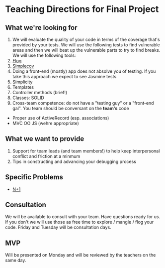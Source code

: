 # Teaching Directions for Final Project

## What we're looking for

1.  We will evaluate the quality of your code in terms of the coverage that's
provided by your tests.  We will use the following tests to find vulnerable
areas and then we will beat up the vulnerable parts to try to find breaks.  We
will use the following tools:
  1.  [Flog](https://github.com/seattlerb/flog)
  1.  [Simplecov](https://github.com/colszowka/simplecov)
1.  Doing a front-end (mostly) app does not absolve you of testing.  If you
take this approach we expect to see Jasmine tests
1.  Simplicity
  1.  Templates
  1.  Controller methods (brief!)
  1.  Classes: SOLID
1.  Cross-team competence:  do not have a "testing guy" or a "front-end gal".
You team should be conversant on the **team's** code
* Proper use of ActiveRecord (esp. associations)
* MVC OO JS (wehre appropriate)

## What we want to provide

1.  Support for team leads (and team members!) to help keep interpersonal
conflict and friction at a minmum
1.  Tips in constructing and advancing your debugging process

## Specific Problems

* [N+1](http://guides.rubyonrails.org/active_record_querying.html#eager-loading-associations)

## Consultation

We will be available to consult with your team.  Have questions ready for us.
If you don't we will use those as free time to explore / mangle / flog your
code.  Friday and Tuesday will be consultation days.

## MVP

Will be presented on Monday and will be reviewed by the teachers on the same
day.

